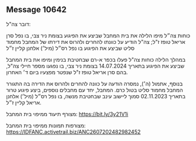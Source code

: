 ## Message 10642

דובר צה"ל:

כוחות צה״ל מיפו הלילה את בית המחבל שביצע את הפיגוע בצומת ניר צבי, בו נפל סרן אריאל טופז ז"ל; צה"ל הודיע על כוונתו להחרים ולהרוס את דירתו של המחבל מחמוד סליט שביצע את הפיגוע בו נפל רס״ל (מיל׳) אלחנן קליין ז״ל

במהלך הלילה כוחות צה"ל פעלו בכפר א-רם שבחטיבת בנימין ומיפו את בית המחבל שביצע את הפיגוע בתאריך 14.07.2024 בצומת ניר צבי, בו נפגעו מספר חיילי צה"ל, בהם סרן אריאל טופז ז"ל שנפטר מפצעיו ביום ד׳ האחרון.

בנוסף, אתמול (ה׳), נמסרה הודעה על כוונה להחרים ולהרוס את הדירה בה התגורר המחבל מחמוד סליט בטול כרם. המחבל, יחד עם מחבלים נוספים, ביצע פיגוע טרור בתאריך 02.11.2023 סמוך ליישוב עינב שבחטיבת מנשה, בו נפל רס״ל (מיל׳) אלחנן אריאל קליין ז״ל.

מצורף תיעוד ממיפוי בית המחבל: https://bit.ly/3y21V1i

מצורפות תמונות ממיפוי בית המחבל: https://IDFANC.activetrail.biz/ANC2607202482982452

